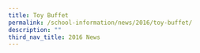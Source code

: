 ```yaml
---
title: Toy Buffet
permalink: /school-information/news/2016/toy-buffet/
description: ""
third_nav_title: 2016 News
---
```

